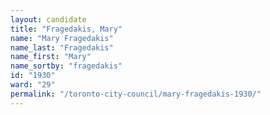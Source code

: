 ```yaml
---
layout: candidate
title: "Fragedakis, Mary"
name: "Mary Fragedakis"
name_last: "Fragedakis"
name_first: "Mary"
name_sortby: "fragedakis"
id: "1930"
ward: "29"
permalink: "/toronto-city-council/mary-fragedakis-1930/"
---
```

